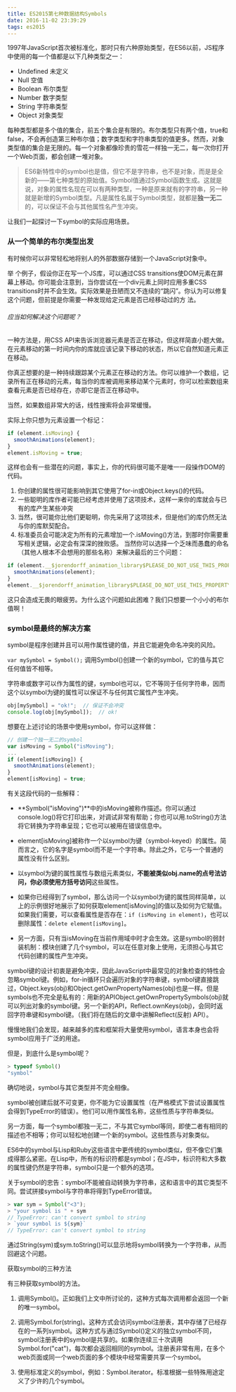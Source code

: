 ```yaml
---
title: ES2015第七种数据结构Symbols
date: 2016-11-02 23:39:29
tags: es2015
---
```


1997年JavaScript首次被标准化，那时只有六种原始类型，在ES6以前，JS程序中使用的每一个值都是以下几种类型之一：

 - Undefined 未定义
 - Null 空值
 - Boolean 布尔类型
 - Number 数字类型
 - String 字符串类型
 - Object 对象类型

每种类型都是多个值的集合，前五个集合是有限的。布尔类型只有两个值，true和false，不会再创造第三种布尔值；数字类型和字符串类型的值更多。然而，对象类型值的集合是无限的。每一个对象都像珍贵的雪花一样独一无二，每一次你打开一个Web页面，都会创建一堆对象。

>  ES6新特性中的symbol也是值，但它不是字符串，也不是对象，而是是全新的——第七种类型的原始值。Symbol值通过Symbol函数生成。这就是说，对象的属性名现在可以有两种类型，一种是原来就有的字符串，另一种就是新增的Symbol类型。凡是属性名属于Symbol类型，就都是**独一无二**的，可以保证不会与其他属性名产生冲突。

让我们一起探讨一下symbol的实际应用场景。

### 从一个简单的布尔类型出发

有时候你可以非常轻松地将别人的外部数据存储到一个JavaScript对象中。

举 个例子，假设你正在写一个JS库，可以通过CSS transitions使DOM元素在屏幕上移动。你可能会注意到，当你尝试在一个div元素上同时应用多重CSS transitions时并不会生效。实际效果是丑陋而又不连续的“跳闪”。你认为可以修复这个问题，但前提是你需要一种发现给定元素是否已经移动过的方 法。

###### 应当如何解决这个问题呢？

一种方法是，用CSS API来告诉浏览器元素是否正在移动，但这样简直小题大做。在元素移动的第一时间内你的库就应该记录下移动的状态，所以它自然知道元素正在移动。

你真正想要的是一种持续跟踪某个元素正在移动的方法。你可以维护一个数组，记录所有正在移动的元素，每当你的库被调用来移动某个元素时，你可以检索数组来查看元素是否已经存在，亦即它是否正在移动中。

当然，如果数组非常大的话，线性搜索将会非常缓慢。

实际上你只想为元素设置一个标记：
```javascript
if (element.isMoving) {
  smoothAnimations(element);
}
element.isMoving = true;
```
这样也会有一些潜在的问题，事实上，你的代码很可能不是唯一一段操作DOM的代码。

1. 你创建的属性很可能影响到其它使用了for-in或Object.keys()的代码。
2. 一些聪明的库作者可能已经考虑并使用了这项技术，这样一来你的库就会与已有的库产生某些冲突
3. 当然，很可能你比他们更聪明，你先采用了这项技术，但是他们的库仍然无法与你的库默契配合。
4. 标准委员会可能决定为所有的元素增加一个.isMoving()方法，到那时你需要重写相关逻辑，必定会有深深的挫败感。
当然你可以选择一个乏味而愚蠢的命名（其他人根本不会想用的那些名称）来解决最后的三个问题：
```javascript
if (element.__$jorendorff_animation_library$PLEASE_DO_NOT_USE_THIS_PROPERTY$isMoving__) {
  smoothAnimations(element);
}
element.__$jorendorff_animation_library$PLEASE_DO_NOT_USE_THIS_PROPERTY$isMoving__ = true;
```
这只会造成无畏的眼疲劳。为什么这个问题如此困难？我们只想要一个小小的布尔值啊！

### symbol是最终的解决方案

symbol是程序创建并且可以用作属性键的值，并且它能避免命名冲突的风险。

``var mySymbol = Symbol();``
调用Symbol()创建一个新的symbol，它的值与其它任何值皆不相等。

字符串或数字可以作为属性的键，symbol也可以，它不等同于任何字符串，因而这个以symbol为键的属性可以保证不与任何其它属性产生冲突。
```javascript
obj[mySymbol] = "ok!";  // 保证不会冲突
console.log(obj[mySymbol]);  // ok!
```
想要在上述讨论的场景中使用symbol，你可以这样做：
```javascript
// 创建一个独一无二的symbol
var isMoving = Symbol("isMoving");
...
if (element[isMoving]) {
  smoothAnimations(element);
}
element[isMoving] = true;
```
有关这段代码的一些解释：

 - **Symbol("isMoving")**中的isMoving被称作描述。你可以通过console.log()将它打印出来，对调试非常有帮助；你也可以用.toString()方法将它转换为字符串呈现；它也可以被用在错误信息中。

 - element[isMoving]被称作一个以symbol为键（symbol-keyed）的属性。简而言之，它的名字是symbol而不是一个字符串。除此之外，它与一个普通的属性没有什么区别。

 - 以symbol为键的属性属性与数组元素类似，**不能被类似obj.name的点号法访问，你必须使用方括号访问**这些属性。

 - 如果你已经得到了symbol，那么访问一个以symbol为键的属性同样简单，以上的示例很好地展示了如何获取element[isMoving]的值以及如何为它赋值。如果我们需要，可以查看属性是否存在：``if (isMoving in element)``，也可以删除属性：``delete element[isMoving]``。

 - 另一方面，只有当isMoving在当前作用域中时才会生效。这是symbol的弱封装机制：模块创建了几个symbol，可以在任意对象上使用，无须担心与其它代码创建的属性产生冲突。

symbol键的设计初衷是避免冲突，因此JavaScript中最常见的对象检查的特性会忽略symbol键。例如，for-in循环只会遍历对象的字符串键，symbol键直接跳过，Object.keys(obj)和Object.getOwnPropertyNames(obj)也是一样。但是symbols也不完全是私有的：用新的APIObject.getOwnPropertySymbols(obj)就可以列出对象的symbol键。另一个新的API，Reflect.ownKeys(obj)，会同时返回字符串键和symbol键。（我们将在随后的文章中讲解Reflect(反射) API）。

慢慢地我们会发现，越来越多的库和框架将大量使用symbol，语言本身也会将symbol应用于广泛的用途。

但是，到底什么是symbol呢？
```javascript
> typeof Symbol()
"symbol"
```
确切地说，symbol与其它类型并不完全相像。

symbol被创建后就不可变更，你不能为它设置属性（在严格模式下尝试设置属性会得到TypeError的错误）。他们可以用作属性名称，这些性质与字符串类似。

另一方面，每一个symbol都独一无二，不与其它symbol等同，即使二者有相同的描述也不相等；你可以轻松地创建一个新的symbol。这些性质与对象类似。

ES6中的symbol与Lisp和Ruby这些语言中更传统的symbol类似，但不像它们集成得那么紧密。在Lisp中，所有的标识符都是symbol；在JS中，标识符和大多数的属性键仍然是字符串，symbol只是一个额外的选项。

关于symbol的忠告：symbol不能被自动转换为字符串，这和语言中的其它类型不同。尝试拼接symbol与字符串将得到TypeError错误。
```javascript
> var sym = Symbol("<3");
> "your symbol is " + sym
// TypeError: can't convert symbol to string
> `your symbol is ${sym}`
// TypeError: can't convert symbol to string
```
通过String(sym)或sym.toString()可以显示地将symbol转换为一个字符串，从而回避这个问题。

获取symbol的三种方法

有三种获取symbol的方法。

1. 调用Symbol()。正如我们上文中所讨论的，这种方式每次调用都会返回一个新的唯一symbol。

2. 调用Symbol.for(string)。这种方式会访问symbol注册表，其中存储了已经存在的一系列symbol。这种方式与通过Symbol()定义的独立symbol不同，symbol注册表中的symbol是共享的。如果你连续三十次调用Symbol.for("cat")，每次都会返回相同的symbol。注册表非常有用，在多个web页面或同一个web页面的多个模块中经常需要共享一个symbol。

3. 使用标准定义的symbol，例如：Symbol.iterator。标准根据一些特殊用途定义了少许的几个symbol。


